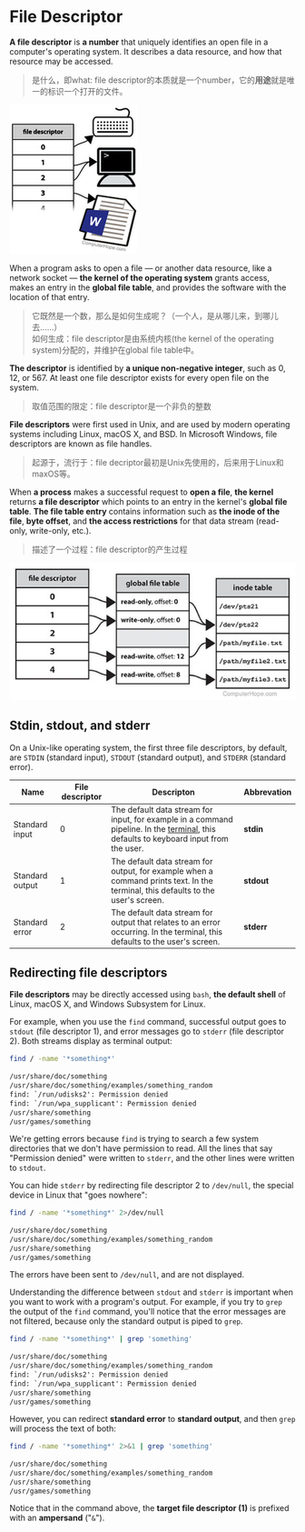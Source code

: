 # File Descriptor

**A file descriptor** is **a number** that uniquely identifies an open file in a computer's operating system. It describes a data resource, and how that resource may be accessed.

> 是什么，即what: file descriptor的本质就是一个number，它的**用途**就是唯一的标识一个打开的文件。

![](images/file-descriptor-illustration.jpg)


When a program asks to open a file — or another data resource, like a network socket — **the kernel of the operating system** grants access, makes an entry in the **global file table**, and provides the software with the location of that entry.

> 它既然是一个数，那么是如何生成呢？（一个人，是从哪儿来，到哪儿去……）  
> 如何生成：file descriptor是由系统内核(the kernel of the operating system)分配的，并维护在global file table中。

**The descriptor** is identified by **a unique non-negative integer**, such as 0, 12, or 567. At least one file descriptor exists for every open file on the system.

> 取值范围的限定：file descriptor是一个非负的整数

**File descriptors** were first used in Unix, and are used by modern operating systems including Linux, macOS X, and BSD. In Microsoft Windows, file descriptors are known as file handles.

> 起源于，流行于：file decriptor最初是Unix先使用的，后来用于Linux和maxOS等。

When **a process** makes a successful request to **open a file**, **the kernel** returns **a file descriptor** which points to an entry in the kernel's **global file table**. **The file table entry** contains information such as **the inode of the file**, **byte offset**, and **the access restrictions** for that data stream (read-only, write-only, etc.).

> 描述了一个过程：file descriptor的产生过程

![](images/file-descriptor.jpg)

## Stdin, stdout, and stderr
On a Unix-like operating system, the first three file descriptors, by default, are `STDIN` (standard input), `STDOUT` (standard output), and `STDERR` (standard error).



| Name            | File descriptor | Descripton                                                   | Abbrevation |
| --------------- | --------------- | ------------------------------------------------------------ | ----------- |
| Standard input  | 0               | The default data stream for input, for example in a command pipeline. In the [terminal](https://www.computerhope.com/jargon/t/terminal.htm), this defaults to keyboard input from the user. | **stdin**   |
| Standard output | 1               | The default data stream for output, for example when a command prints text. In the terminal, this defaults to the user's screen. | **stdout**  |
| Standard error  | 2               | The default data stream for output that relates to an error occurring. In the terminal, this defaults to the user's screen. | **stderr**  |

## Redirecting file descriptors

**File descriptors** may be directly accessed using `bash`, **the default shell** of Linux, macOS X, and Windows Subsystem for Linux.

For example, when you use the `find` command, successful output goes to `stdout` (file descriptor 1), and error messages go to `stderr` (file descriptor 2). Both streams display as terminal output:

```bash
find / -name '*something*'
```
```
/usr/share/doc/something
/usr/share/doc/something/examples/something_random
find: `/run/udisks2': Permission denied
find: `/run/wpa_supplicant': Permission denied
/usr/share/something
/usr/games/something
```

We're getting errors because `find` is trying to search a few system directories that we don't have permission to read. All the lines that say "Permission denied" were written to `stderr`, and the other lines were written to `stdout`.

You can hide `stderr` by redirecting file descriptor 2 to `/dev/null`, the special device in Linux that "goes nowhere":

```bash
find / -name '*something*' 2>/dev/null
```

```
/usr/share/doc/something
/usr/share/doc/something/examples/something_random
/usr/share/something
/usr/games/something
```

The errors have been sent to `/dev/null`, and are not displayed.

Understanding the difference between `stdout` and `stderr` is important when you want to work with a program's output. For example, if you try to `grep` the output of the `find` command, you'll notice that the error messages are not filtered, because only the standard output is piped to `grep`.

```bash
find / -name '*something*' | grep 'something'
```

```
/usr/share/doc/something
/usr/share/doc/something/examples/something_random
find: `/run/udisks2': Permission denied
find: `/run/wpa_supplicant': Permission denied
/usr/share/something
/usr/games/something
```

However, you can redirect **standard error** to **standard output**, and then `grep` will process the text of both:

```bash
find / -name '*something*' 2>&1 | grep 'something'
```

```
/usr/share/doc/something
/usr/share/doc/something/examples/something_random
/usr/share/something
/usr/games/something
```

Notice that in the command above, the **target file descriptor (1)** is prefixed with an **ampersand** ("`&`"). 


